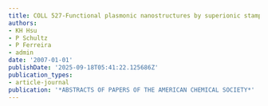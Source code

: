 ```yaml
---
title: COLL 527-Functional plasmonic nanostructures by superionic stamping
authors:
- KH Hsu
- P Schultz
- P Ferreira
- admin
date: '2007-01-01'
publishDate: '2025-09-18T05:41:22.125686Z'
publication_types:
- article-journal
publication: '*ABSTRACTS OF PAPERS OF THE AMERICAN CHEMICAL SOCIETY*'
---
```

